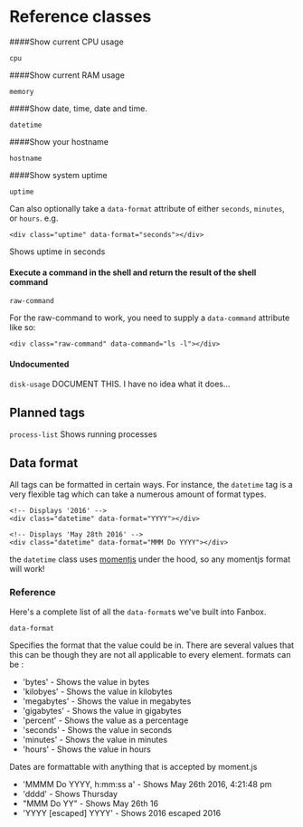# Reference classes

####Show current CPU usage
```
cpu
```

####Show current RAM usage
```
memory
```

####Show date, time, date and time.
```
datetime
```

####Show your hostname
```
hostname
```

####Show system uptime
```
uptime
```
Can also optionally take a ```data-format``` attribute of either ```seconds```, ```minutes```, or ```hours```.
e.g.
```
<div class="uptime" data-format="seconds"></div>
```
Shows uptime in seconds

#### Execute a command in the shell and return the result of the shell command
```
raw-command
```

For the raw-command to work, you need to supply a ```data-command``` attribute like so:

```
<div class="raw-command" data-command="ls -l"></div>
```

#### Undocumented
```disk-usage```
DOCUMENT THIS. I have no idea what it does...

## Planned tags

```process-list```
Shows running processes

## Data format

All tags can be formatted in certain ways. For instance, the ```datetime``` tag is a very flexible tag which can take a numerous amount of format types.

```
<!-- Displays '2016' -->
<div class="datetime" data-format="YYYY"></div>
```

```
<!-- Displays 'May 28th 2016' -->
<div class="datetime" data-format="MMM Do YYYY"></div>
```

the ```datetime``` class uses [momentjs](http://momentjs.com) under the hood, so any momentjs format will work!

### Reference

Here's a complete list of all the ```data-format```s we've built into Fanbox.

```data-format```

Specifies the format that the value could be in. There are several values that this can be though they are
not all applicable to every element. formats can be :

- 'bytes'     - Shows the value in bytes
- 'kilobyes'  - Shows the value in kilobytes
- 'megabytes' - Shows the value in megabytes
- 'gigabytes' - Shows the value in gigabytes
- 'percent' - Shows the value as a percentage
- 'seconds' - Shows the value in seconds
- 'minutes' - Shows the value in minutes
- 'hours' - Shows the value in hours

Dates are formattable with anything that is accepted by moment.js

- 'MMMM Do YYYY, h:mm:ss a' - Shows May 26th 2016, 4:21:48 pm
- 'dddd'                    - Shows Thursday
- "MMM Do YY"               - Shows May 26th 16
- 'YYYY [escaped] YYYY'     - Shows 2016 escaped 2016
